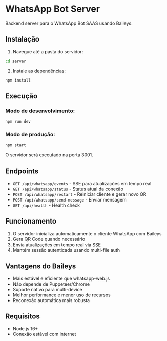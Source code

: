 
# WhatsApp Bot Server

Backend server para o WhatsApp Bot SAAS usando Baileys.

## Instalação

1. Navegue até a pasta do servidor:
```bash
cd server
```

2. Instale as dependências:
```bash
npm install
```

## Execução

### Modo de desenvolvimento:
```bash
npm run dev
```

### Modo de produção:
```bash
npm start
```

O servidor será executado na porta 3001.

## Endpoints

- `GET /api/whatsapp/events` - SSE para atualizações em tempo real
- `GET /api/whatsapp/status` - Status atual da conexão
- `POST /api/whatsapp/restart` - Reiniciar cliente e gerar novo QR
- `POST /api/whatsapp/send-message` - Enviar mensagem
- `GET /api/health` - Health check

## Funcionamento

1. O servidor inicializa automaticamente o cliente WhatsApp com Baileys
2. Gera QR Code quando necessário
3. Envia atualizações em tempo real via SSE
4. Mantém sessão autenticada usando multi-file auth

## Vantagens do Baileys

- Mais estável e eficiente que whatsapp-web.js
- Não depende de Puppeteer/Chrome
- Suporte nativo para multi-device
- Melhor performance e menor uso de recursos
- Reconexão automática mais robusta

## Requisitos

- Node.js 16+
- Conexão estável com internet
